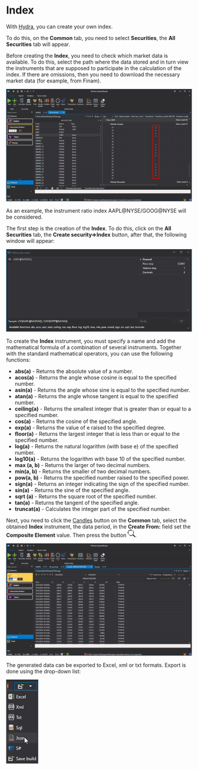 # Index

With [Hydra](Hydra.md), you can create your own index.

To do this, on the **Common** tab, you need to select **Securities**, the **All Securities** tab will appear.

Before creating the **Index**, you need to check which market data is available. To do this, select the path where the data stored and in turn view the instruments that are supposed to participate in the calculation of the index. If there are omissions, then you need to download the necessary market data (for example, from Finam).

![HydraGluingCheckData](../images/HydraGluingCheckData.png)

As an example, the instrument ratio index AAPL@NYSE\/GOOG@NYSE will be considered.

The first step is the creation of the **Index**. To do this, click on the **All Securities** tab, the **Create security\=\>Index** button, after that, the following window will appear:

![hydra index sec](../images/hydra_index_sec.png)

To create the **Index** instrument, you must specify a name and add the mathematical formula of a combination of several instruments. Together with the standard mathematical operators, you can use the following functions:

- **abs(a)** \- Returns the absolute value of a number.
- **acos(a)** \- Returns the angle whose cosine is equal to the specified number.
- **asin(a)** \- Returns the angle whose sine is equal to the specified number.
- **atan(a)** \- Returns the angle whose tangent is equal to the specified number.
- **ceiling(a)** \- Returns the smallest integer that is greater than or equal to a specified number.
- **cos(a)** \- Returns the cosine of the specified angle.
- **exp(a)** \- Returns the value of e raised to the specified degree.
- **floor(a)** \- Returns the largest integer that is less than or equal to the specified number.
- **log(a)** \- Returns the natural logarithm (with base e) of the specified number.
- **log10(a)** \- Returns the logarithm with base 10 of the specified number.
- **max (a, b)** \- Returns the larger of two decimal numbers.
- **min(a, b)** \- Returns the smaller of two decimal numbers.
- **pow(a, b)** \- Returns the specified number raised to the specified power.
- **sign(a)** \- Returns an integer indicating the sign of the specified number.
- **sin(a)** \- Returns the sine of the specified angle.
- **sqrt (a)** \- Returns the square root of the specified number.
- **tan(a)** \- Returns the tangent of the specified angle.
- **truncat(a)** \- Calculates the integer part of the specified number.

Next, you need to click the [Candles](HydraExportCandles.md) button on the **Common** tab, select the obtained **Index** instrument, the data period, in the **Create From:** field set the **Composite Element** value. Then press the button ![hydra find](../images/hydra_find.png).

![hydra index candle](../images/hydra_index_candle.png)

The generated data can be exported to Excel, xml or txt formats. Export is done using the drop\-down list:

![hydra export](../images/hydra_export.png)
